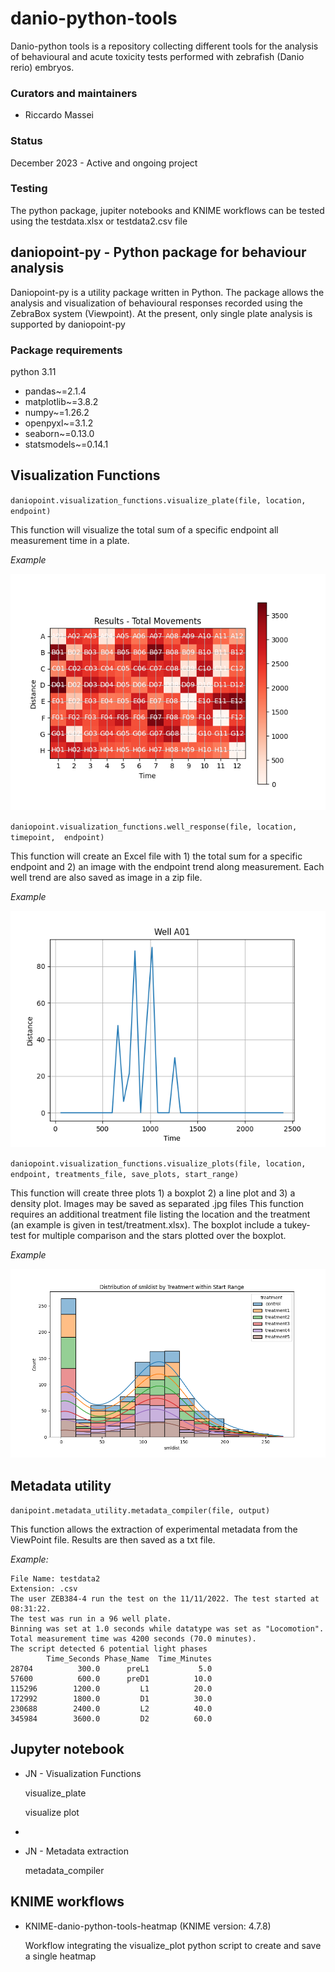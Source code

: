 # danio-python-tools
Danio-python tools is a repository collecting different tools for the analysis of behavioural and acute toxicity 
tests performed with zebrafish (Danio rerio) embryos. 

### Curators and maintainers
- Riccardo Massei

### Status 
December 2023 - Active and ongoing project

### Testing
The python package, jupiter notebooks and KNIME workflows can be tested using the testdata.xlsx or testdata2.csv file


## daniopoint-py - Python package for behaviour analysis
Daniopoint-py is a utility package written in Python. The package allows
the analysis and visualization of behavioural responses recorded using the ZebraBox system (Viewpoint).
At the present, only single plate analysis is supported by daniopoint-py

### Package requirements
python 3.11
* pandas~=2.1.4
* matplotlib~=3.8.2
* numpy~=1.26.2
* openpyxl~=3.1.2
* seaborn~=0.13.0
* statsmodels~=0.14.1

## Visualization Functions
`daniopoint.visualization_functions.visualize_plate(file, location, endpoint)`

This function will visualize the total sum of a specific endpoint all measurement time in a plate.

*Example*

![plate_visualization.png](docs%2Fplate_visualization.png)

`daniopoint.visualization_functions.well_response(file, location,  timepoint,  endpoint)`

This function will create an Excel file with 1) the total sum for a specific endpoint and 2) an image with the endpoint trend along measurement.
Each well trend are also saved as image in a zip file.

*Example*

![well_A01.png](docs%2Fwell_A01.png)

`daniopoint.visualization_functions.visualize_plots(file, location, endpoint, treatments_file, save_plots, start_range)`

This function will create three plots 1) a boxplot 2) a line plot and 3) a density plot. Images may be saved as separated .jpg files This function requires an additional
treatment file listing the location and the treatment (an example is given in test/treatment.xlsx). The boxplot include a tukey-test
for multiple comparison and the stars plotted over the boxplot.

*Example*

![histplot_smldist_start_range.png](docs%2Fhistplot_smldist_start_range.png)

## Metadata utility

`danipoint.metadata_utility.metadata_compiler(file, output)`

This function allows the extraction of experimental metadata from the ViewPoint file. Results are then saved as a 
txt file.

*Example:*

    File Name: testdata2
    Extension: .csv
    The user ZEB384-4 run the test on the 11/11/2022. The test started at 08:31:22.
    The test was run in a 96 well plate.
    Binning was set at 1.0 seconds while datatype was set as "Locomotion". 
    Total measurement time was 4200 seconds (70.0 minutes).
    The script detected 6 potential light phases
            Time_Seconds Phase_Name  Time_Minutes
    28704          300.0      preL1           5.0
    57600          600.0      preD1          10.0
    115296        1200.0         L1          20.0
    172992        1800.0         D1          30.0
    230688        2400.0         L2          40.0
    345984        3600.0         D2          60.0


## Jupyter notebook
* JN - Visualization Functions 

    visualize_plate

    visualize plot
* 
* JN - Metadata extraction

    metadata_compiler

## KNIME workflows

* KNIME-danio-python-tools-heatmap (KNIME version: 4.7.8)
  
  Workflow integrating the visualize_plot python script to create and save a single heatmap


